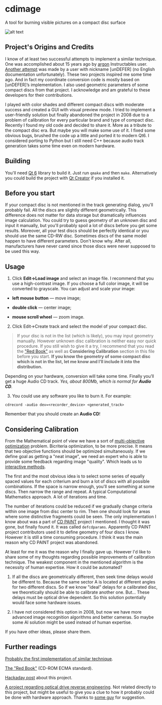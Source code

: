 # cdimage
A tool for burning visible pictures on a compact disc surface

![alt text](https://github.com/arduinocelentano/cdimage/blob/main/demo.png)

## Project's Origins and Credits
I know of at least two successful attempts to implement a similar technique. One was accomplished about 15 years ago by [argon](https://www.instructables.com/Burning-visible-images-onto-CD-Rs-with-data-beta/) Instructables user. [Another attempt](http://undefer.narod.ru/cdpaint/index.html) was made by a user with nickname [unDEFER] (no English documentation unfortunately). These two projects inspired me some time ago. And in fact my coordinate conversion code is mostly based on [unDEFER]’s implementation. I also used geometric parameters of some compact discs from that project. I acknowledge and am grateful to these developers for their contributions.

I played with color shades and different compact discs with moderate success and created a GUI with visual preview mode. I tried to implement a user-friendly solution but finally abandoned the project in 2008 due to a problem of calibration for every particular brand and type of compact disc. Recently I found my old code and decided to share it. More as a tribute to the compact disc era. But maybe you will make some use of it. I fixed some obvious bugs, brushed the code up a little and ported it to modern Qt6. I considered porting to Python but I still need C++ because audio track generation takes some time even on modern hardware.

## Building
You'll need [Qt 6](https://www.qt.io/product/qt6) library to build it. Just run `qmake` and then `make`. Alternatively you could build the project with [Qt Creator](https://www.qt.io/product/development-tools) if you installed it.

## Before you start
If your compact disc is not mentioned in the track generating dialog, you'll probably fail. All the discs are slightly different geometrically. This difference does not matter for data storage but dramatically influences image calculation.
You could try to guess geometry of an unknown disc and input it manually, but you'll probably spoil a lot of discs before you get some results. Moreover, all your test discs should be perfectly identical or you should use the same CD-RW disc. Sometimes discs of the same model happen to have different parameters. Don't know why. After all, manufacturers have never cared since those discs were never supposed to be used this way.

## Usage
1. Click **Edit→Load image** and select an image file. I recommend that you use a high-contrast image. If you choose a full color image, it will be converted to grayscale. You can adjust and scale your image:

* **left mouse button** — move image;

* **double click** — center image;

* **mouse scroll wheel** — zoom image.

2. Click Edit→Create track and select the model of your compact disc. 

> If your disc is not in the list (which is likely), you may input geometry manually. However unknown disc calibration is neither easy nor quick procedure. If you still wish to give it a try, I recommend that you read the ["Red Book"](https://www.ecma-international.org/wp-content/uploads/ECMA-130_2nd_edition_june_1996.pdf) as well as **Considering Calibration** section in this file before you start. **If you know the geometry of some compact disc which is not in the list, let me know and I’ll include it into the distribution.**

Depending on your hardware, conversion will take some time. Finally you’ll get a huge Audio CD track. *Yes, about 800Mb, which is normal for **Audio CD**.*

3. You could use any software you like to burn it. For example:

`cdrecord -audio dev=<recorder_device> <generated_track>`

Remember that you should create an **Audio CD**! 

## Considering Calibration 
From the Mathematical point of view we have a sort of [multi-objective optimization](https://en.wikipedia.org/wiki/Multi-objective_optimization) problem. Bicriteria optimization, to be more precise. It means that two objective functions should be optimized simultaneously. If we define goal as getting a "neat image", we need an expert who is able to provide some feedback regarding image "quality". Which leads us to [interactive methods](https://en.wikipedia.org/wiki/Multi-objective_optimization#Solution).

The first and the most obvious idea is to select some series of equally spaced values for each criterium and burn a lot of discs with all possible combinations. If the space is narrow enough, you'll see something at some discs. Then narrow the range and repeat. A typical Computational Mathematics approach. A lot of iterations and time.

The number of iterations could be reduced if we gradually change criteria within one image from disc center to rim. Then one should look for areas where some distinctive fragments could be seen. The only implementation I know about was a part of [CD PAINT](http://undefer.narod.ru/cdpaint/index.html) project I mentioned. I thought it was gone, but finally found it. It was called `defcdparams`. Apparently CD PAINT project contributors used it to define geometry of four discs I know. However it is still a time consuming procedure. I think it was the main reason why CD PAINT project was abandoned.

At least for me it was the reason why I finally gave up. However I'd like to share some of my thoughts regarding possible improvements of calibration technique. The weakest component in the mentioned algorithm is the necessity of human expertise. How it could be automated?

1. If all the discs are geometrically different, then seek time delays would be different to. Because the same sector A is located at different angles for two different discs. So if we know "ideal" delays for a calibrated disc, we theoretically should be able to calibrate another one. But... These delays must be optical drive dependent. So this solution potentially would face some hardware issues.

2. I have not considered this option in 2008, but now we have more advanced image recognition algorithms and better cameras. So maybe some AI solution might be used instead of human expertise.

If you have other ideas, please share them.

## Further readings

[Probably the first implementation of similar technique](https://www.instructables.com/Burning-visible-images-onto-CD-Rs-with-data-beta/).

[The "Red Book"](https://www.ecma-international.org/wp-content/uploads/ECMA-130_2nd_edition_june_1996.pdf) (CD-ROM ECMA standard).

[Hackaday post](https://hackaday.io/project/186303-burning-pictures-on-a-compact-disc-surface) about this project.

[A project regarding optical drive reverse engineering](https://scanlime.org/2016/08/scanlime001-coastermelt-part-1/). Not related directly to this project, but might be useful to give you a clue to how it probably could be done with hardware approach. Thanks to [some guy](https://hackaday.com/2022/07/11/burn-pictures-on-a-cd-r-no-special-drive-needed/#comment-6491772) for suggestion.
